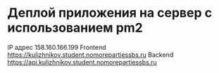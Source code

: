 # Деплой приложения на сервер с использованием pm2

IP адрес 158.160.166.199
Frontend https://kulizhnikov.student.nomorepartiessbs.ru
Backend https://api.kulizhnikov.student.nomorepartiessbs.ru

